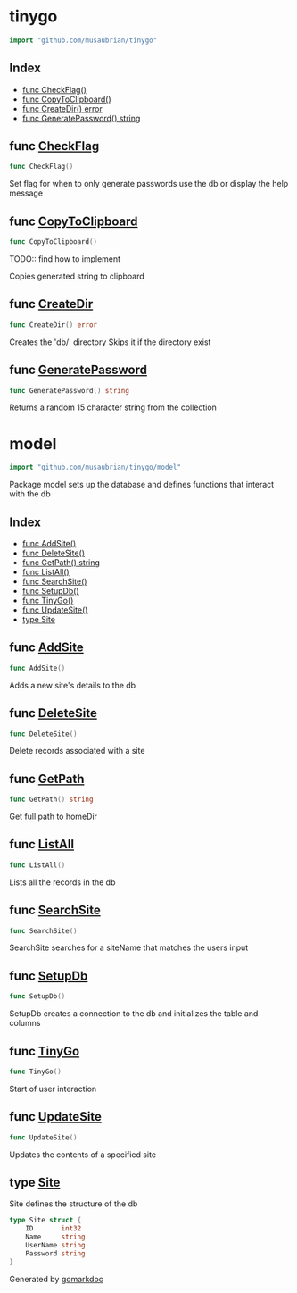 <!-- Code generated by gomarkdoc. DO NOT EDIT -->

# tinygo

```go
import "github.com/musaubrian/tinygo"
```

## Index

- [func CheckFlag()](<#func-checkflag>)
- [func CopyToClipboard()](<#func-copytoclipboard>)
- [func CreateDir() error](<#func-createdir>)
- [func GeneratePassword() string](<#func-generatepassword>)


## func [CheckFlag](<https://github.com/musaubrian/tinygo/blob/main/flag.go#L13>)

```go
func CheckFlag()
```

Set flag for when to only generate passwords use the db or display the help message

## func [CopyToClipboard](<https://github.com/musaubrian/tinygo/blob/main/pwdGen.go#L29>)

```go
func CopyToClipboard()
```

TODO:: find how to implement

Copies generated string to clipboard

## func [CreateDir](<https://github.com/musaubrian/tinygo/blob/main/dir.go#L11>)

```go
func CreateDir() error
```

Creates the 'db/' directory Skips it if the directory exist

## func [GeneratePassword](<https://github.com/musaubrian/tinygo/blob/main/pwdGen.go#L9>)

```go
func GeneratePassword() string
```

Returns a random 15 character string from the collection

# model

```go
import "github.com/musaubrian/tinygo/model"
```

Package model sets up the database and defines functions that interact with the db

## Index

- [func AddSite()](<#func-addsite>)
- [func DeleteSite()](<#func-deletesite>)
- [func GetPath() string](<#func-getpath>)
- [func ListAll()](<#func-listall>)
- [func SearchSite()](<#func-searchsite>)
- [func SetupDb()](<#func-setupdb>)
- [func TinyGo()](<#func-tinygo>)
- [func UpdateSite()](<#func-updatesite>)
- [type Site](<#type-site>)


## func [AddSite](<https://github.com/musaubrian/tinygo/blob/main/model/model_handler.go#L39>)

```go
func AddSite()
```

Adds a new site's details to the db

## func [DeleteSite](<https://github.com/musaubrian/tinygo/blob/main/model/model_handler.go#L69>)

```go
func DeleteSite()
```

Delete records associated with a site

## func [GetPath](<https://github.com/musaubrian/tinygo/blob/main/model/model_handler.go#L13>)

```go
func GetPath() string
```

Get full path to homeDir

## func [ListAll](<https://github.com/musaubrian/tinygo/blob/main/model/model_handler.go#L94>)

```go
func ListAll()
```

Lists all the records in the db

## func [SearchSite](<https://github.com/musaubrian/tinygo/blob/main/model/model_handler.go#L78>)

```go
func SearchSite()
```

SearchSite searches for a siteName that matches the users input

## func [SetupDb](<https://github.com/musaubrian/tinygo/blob/main/model/model.go#L27>)

```go
func SetupDb()
```

SetupDb creates a connection to the db and initializes the table and columns

## func [TinyGo](<https://github.com/musaubrian/tinygo/blob/main/model/model_handler.go#L105>)

```go
func TinyGo()
```

Start of user interaction

## func [UpdateSite](<https://github.com/musaubrian/tinygo/blob/main/model/model_handler.go#L51>)

```go
func UpdateSite()
```

Updates the contents of a specified site

## type [Site](<https://github.com/musaubrian/tinygo/blob/main/model/model.go#L18-L23>)

Site defines the structure of the db

```go
type Site struct {
    ID       int32
    Name     string
    UserName string
    Password string
}
```



Generated by [gomarkdoc](<https://github.com/princjef/gomarkdoc>)
